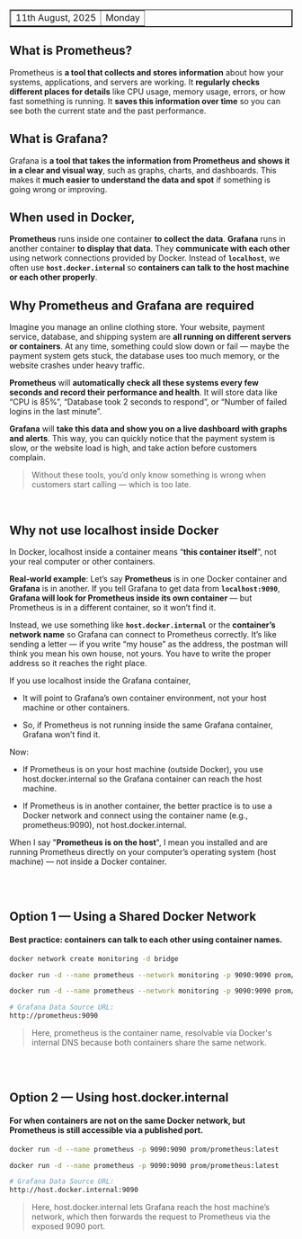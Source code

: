 <table border="2px solid">

<tr>
<td>11th August, 2025</td>
<td>Monday</td>
</tr>

</table>

## What is Prometheus?
Prometheus is **a tool that collects and stores information** about how your systems, applications, and servers are working. It **regularly checks different places for details** like CPU usage, memory usage, errors, or how fast something is running. It **saves this information over time** so you can see both the current state and the past performance.

## What is Grafana?
Grafana is **a tool that takes the information from Prometheus and shows it in a clear and visual way**, such as graphs, charts, and dashboards. This makes it **much easier to understand the data and spot** if something is going wrong or improving.

## When used in Docker, 
**Prometheus** runs inside one container **to collect the data**. **Grafana** runs in another container **to display that data**. They **communicate with each other** using network connections provided by Docker. Instead of **`localhost`**, we often use **`host.docker.interna`l** so **containers can talk to the host machine or each other properly**.

## Why Prometheus and Grafana are required
Imagine you manage an online clothing store. Your website, payment service, database, and shipping system are **all running on different servers or containers**. At any time, something could slow down or fail — maybe the payment system gets stuck, the database uses too much memory, or the website crashes under heavy traffic.

**Prometheus** will **automatically check all these systems every few seconds and record their performance and health**. It will store data like “CPU is 85%”, “Database took 2 seconds to respond”, or “Number of failed logins in the last minute”.

**Grafana** will **take this data and show you on a live dashboard with graphs and alerts**. This way, you can quickly notice that the payment system is slow, or the website load is high, and take action before customers complain.

> Without these tools, you’d only know something is wrong when customers start calling — which is too late.

<br>

## Why not use localhost inside Docker
In Docker, localhost inside a container means “**this container itself**”, not your real computer or other containers.

**Real-world example**:
Let’s say **Prometheus** is in one Docker container and **Grafana** is in another. If you tell Grafana to get data from **`localhost:9090`**, **Grafana will look for Prometheus inside its own container** — but Prometheus is in a different container, so it won’t find it.

Instead, we use something like **`host.docker.internal`** or the **container’s network name** so Grafana can connect to Prometheus correctly. It’s like sending a letter — if you write “my house” as the address, the postman will think you mean his own house, not yours. You have to write the proper address so it reaches the right place.

If you use localhost inside the Grafana container,

- It will point to Grafana’s own container environment, not your host machine or other containers.

- So, if Prometheus is not running inside the same Grafana container, Grafana won’t find it.

Now:

- If Prometheus is on your host machine (outside Docker), you use host.docker.internal so the Grafana container can reach the host machine.

- If Prometheus is in another container, the better practice is to use a Docker network and connect using the container name (e.g., prometheus:9090), not host.docker.internal.

When I say "**Prometheus is on the host**", I mean you installed and are running Prometheus directly on your computer’s operating system (host machine) — not inside a Docker container.

<br>
<br>

## Option 1 — Using a Shared Docker Network
#### Best practice: containers can talk to each other using container names.

```bash
docker network create monitoring -d bridge

docker run -d --name prometheus --network monitoring -p 9090:9090 prom/prometheus:latest 

docker run -d --name prometheus --network monitoring -p 9090:9090 prom/prometheus:latest 

# Grafana Data Source URL:
http://prometheus:9090
```
> Here, prometheus is the container name, resolvable via Docker's internal DNS because both containers share the same network.

<br>
<br>

## Option 2 — Using host.docker.internal
#### For when containers are not on the same Docker network, but Prometheus is still accessible via a published port.
```bash
docker run -d --name prometheus -p 9090:9090 prom/prometheus:latest 

docker run -d --name prometheus -p 9090:9090 prom/prometheus:latest 

# Grafana Data Source URL:
http://host.docker.internal:9090
```

> Here, host.docker.internal lets Grafana reach the host machine’s network, which then forwards the request to Prometheus via the exposed 9090 port.